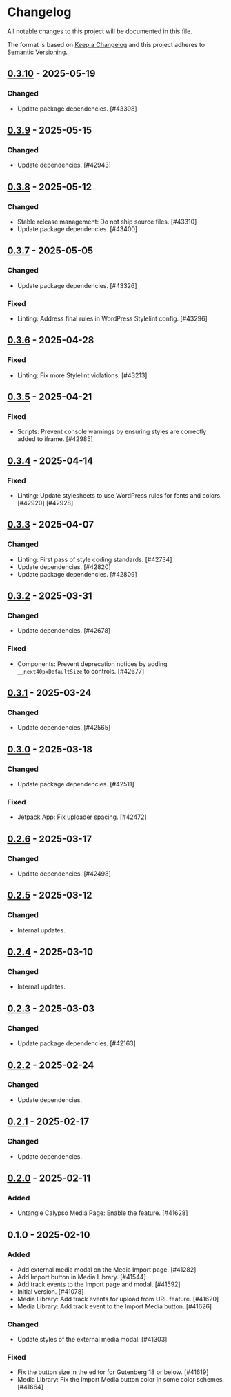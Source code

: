 # Changelog

All notable changes to this project will be documented in this file.

The format is based on [Keep a Changelog](https://keepachangelog.com/en/1.0.0/)
and this project adheres to [Semantic Versioning](https://semver.org/spec/v2.0.0.html).

## [0.3.10] - 2025-05-19
### Changed
- Update package dependencies. [#43398]

## [0.3.9] - 2025-05-15
### Changed
- Update dependencies. [#42943]

## [0.3.8] - 2025-05-12
### Changed
- Stable release management: Do not ship source files. [#43310]
- Update package dependencies. [#43400]

## [0.3.7] - 2025-05-05
### Changed
- Update package dependencies. [#43326]

### Fixed
- Linting: Address final rules in WordPress Stylelint config. [#43296]

## [0.3.6] - 2025-04-28
### Fixed
- Linting: Fix more Stylelint violations. [#43213]

## [0.3.5] - 2025-04-21
### Fixed
- Scripts: Prevent console warnings by ensuring styles are correctly added to iframe. [#42985]

## [0.3.4] - 2025-04-14
### Fixed
- Linting: Update stylesheets to use WordPress rules for fonts and colors. [#42920] [#42928]

## [0.3.3] - 2025-04-07
### Changed
- Linting: First pass of style coding standards. [#42734]
- Update dependencies. [#42820]
- Update package dependencies. [#42809]

## [0.3.2] - 2025-03-31
### Changed
- Update dependencies. [#42678]

### Fixed
- Components: Prevent deprecation notices by adding `__next40pxDefaultSize` to controls. [#42677]

## [0.3.1] - 2025-03-24
### Changed
- Update dependencies. [#42565]

## [0.3.0] - 2025-03-18
### Changed
- Update package dependencies. [#42511]

### Fixed
- Jetpack App: Fix uploader spacing. [#42472]

## [0.2.6] - 2025-03-17
### Changed
- Update dependencies. [#42498]

## [0.2.5] - 2025-03-12
### Changed
- Internal updates.

## [0.2.4] - 2025-03-10
### Changed
- Internal updates.

## [0.2.3] - 2025-03-03
### Changed
- Update package dependencies. [#42163]

## [0.2.2] - 2025-02-24
### Changed
- Update dependencies.

## [0.2.1] - 2025-02-17
### Changed
- Update dependencies.

## [0.2.0] - 2025-02-11
### Added
- Untangle Calypso Media Page: Enable the feature. [#41628]

## 0.1.0 - 2025-02-10
### Added
- Add external media modal on the Media Import page. [#41282]
- Add Import button in Media Library. [#41544]
- Add track events to the Import page and modal. [#41592]
- Initial version. [#41078]
- Media Library: Add track events for upload from URL feature. [#41620]
- Media Library: Add track event to the Import Media button. [#41626]

### Changed
- Update styles of the external media modal. [#41303]

### Fixed
- Fix the button size in the editor for Gutenberg 18 or below. [#41619]
- Media Library: Fix the Import Media button color in some color schemes. [#41664]

[0.3.10]: https://github.com/Automattic/jetpack-external-media/compare/v0.3.9...v0.3.10
[0.3.9]: https://github.com/Automattic/jetpack-external-media/compare/v0.3.8...v0.3.9
[0.3.8]: https://github.com/Automattic/jetpack-external-media/compare/v0.3.7...v0.3.8
[0.3.7]: https://github.com/Automattic/jetpack-external-media/compare/v0.3.6...v0.3.7
[0.3.6]: https://github.com/Automattic/jetpack-external-media/compare/v0.3.5...v0.3.6
[0.3.5]: https://github.com/Automattic/jetpack-external-media/compare/v0.3.4...v0.3.5
[0.3.4]: https://github.com/Automattic/jetpack-external-media/compare/v0.3.3...v0.3.4
[0.3.3]: https://github.com/Automattic/jetpack-external-media/compare/v0.3.2...v0.3.3
[0.3.2]: https://github.com/Automattic/jetpack-external-media/compare/v0.3.1...v0.3.2
[0.3.1]: https://github.com/Automattic/jetpack-external-media/compare/v0.3.0...v0.3.1
[0.3.0]: https://github.com/Automattic/jetpack-external-media/compare/v0.2.6...v0.3.0
[0.2.6]: https://github.com/Automattic/jetpack-external-media/compare/v0.2.5...v0.2.6
[0.2.5]: https://github.com/Automattic/jetpack-external-media/compare/v0.2.4...v0.2.5
[0.2.4]: https://github.com/Automattic/jetpack-external-media/compare/v0.2.3...v0.2.4
[0.2.3]: https://github.com/Automattic/jetpack-external-media/compare/v0.2.2...v0.2.3
[0.2.2]: https://github.com/Automattic/jetpack-external-media/compare/v0.2.1...v0.2.2
[0.2.1]: https://github.com/Automattic/jetpack-external-media/compare/v0.2.0...v0.2.1
[0.2.0]: https://github.com/Automattic/jetpack-external-media/compare/v0.1.0...v0.2.0
